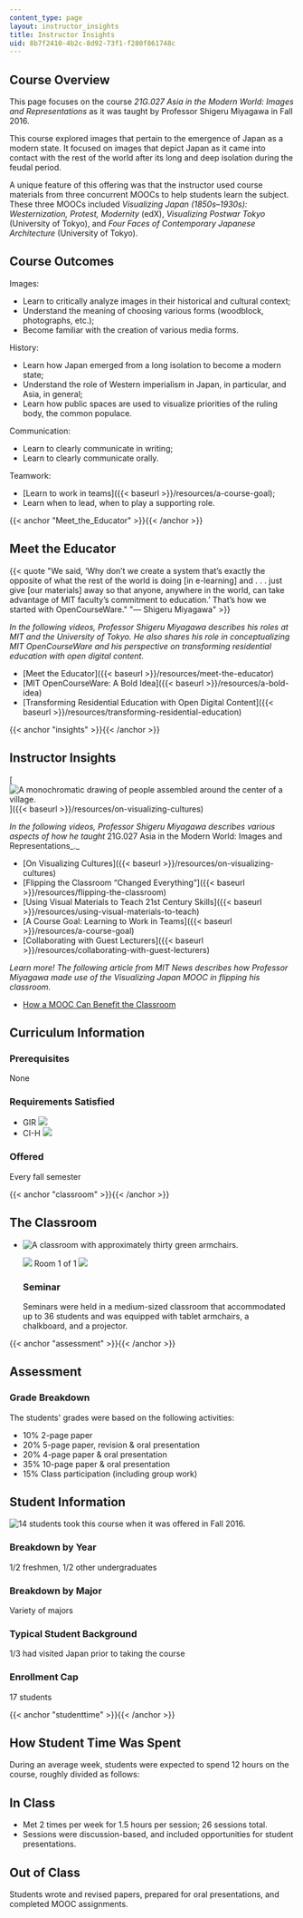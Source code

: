```yaml
---
content_type: page
layout: instructor_insights
title: Instructor Insights
uid: 8b7f2410-4b2c-8d92-73f1-f280f861748c
---
```


Course Overview
---------------

This page focuses on the course _21G.027 Asia in the Modern World: Images and Representations_ as it was taught by Professor Shigeru Miyagawa in Fall 2016.

This course explored images that pertain to the emergence of Japan as a modern state. It focused on images that depict Japan as it came into contact with the rest of the world after its long and deep isolation during the feudal period.

A unique feature of this offering was that the instructor used course materials from three concurrent MOOCs to help students learn the subject. These three MOOCs included _Visualizing Japan (1850s–1930s): Westernization, Protest, Modernity_ (edX), _Visualizing Postwar Tokyo_ (University of Tokyo), and _Four Faces of Contemporary Japanese Architecture_ (University of Tokyo).

Course Outcomes
---------------

Images:

*   Learn to critically analyze images in their historical and cultural context;
*   Understand the meaning of choosing various forms (woodblock, photographs, etc.);
*   Become familiar with the creation of various media forms.

History:

*   Learn how Japan emerged from a long isolation to become a modern state;
*   Understand the role of Western imperialism in Japan, in particular, and Asia, in general;
*   Learn how public spaces are used to visualize priorities of the ruling body, the common populace.

Communication:

*   Learn to clearly communicate in writing;
*   Learn to clearly communicate orally.

Teamwork:

*   [Learn to work in teams]({{< baseurl >}}/resources/a-course-goal);
*   Learn when to lead, when to play a supporting role.

{{< anchor "Meet_the_Educator" >}}{{< /anchor >}}

Meet the Educator
-----------------

{{< quote "We said, ‘Why don’t we create a system that’s exactly the opposite of what the rest of the world is doing [in e-learning] and . . . just give [our materials] away so that anyone, anywhere in the world, can take advantage of MIT faculty’s commitment to education.’ That’s how we started with OpenCourseWare." "— Shigeru Miyagawa" >}}

_In the following videos, Professor Shigeru Miyagawa describes his roles at MIT and the University of Tokyo. He also shares his role in conceptualizing MIT OpenCourseWare and his perspective on transforming residential education with open digital content._

*   [Meet the Educator]({{< baseurl >}}/resources/meet-the-educator)
*   [MIT OpenCourseWare: A Bold Idea]({{< baseurl >}}/resources/a-bold-idea)
*   [Transforming Residential Education with Open Digital Content]({{< baseurl >}}/resources/transforming-residential-education)

{{< anchor "insights" >}}{{< /anchor >}}

Instructor Insights
-------------------

[![A monochromatic drawing of people assembled around the center of a village.](BASEURL_PLACEHOLDER/resources/video_still)]({{< baseurl >}}/resources/on-visualizing-cultures)

_In the following videos, Professor Shigeru Miyagawa describes various aspects of how he taught_ 21G.027 Asia in the Modern World: Images and Representations_._

*   [On Visualizing Cultures]({{< baseurl >}}/resources/on-visualizing-cultures)
*   [Flipping the Classroom “Changed Everything”]({{< baseurl >}}/resources/flipping-the-classroom)
*   [Using Visual Materials to Teach 21st Century Skills]({{< baseurl >}}/resources/using-visual-materials-to-teach)
*   [A Course Goal: Learning to Work in Teams]({{< baseurl >}}/resources/a-course-goal)
*   [Collaborating with Guest Lecturers]({{< baseurl >}}/resources/collaborating-with-guest-lecturers)

_Learn more! The following article from MIT News describes how Professor Miyagawa made use of the Visualizing Japan MOOC in flipping his classroom._

*   [How a MOOC Can Benefit the Classroom](http://news.mit.edu/2014/mooc-sees-its-greatest-impact-classroom-mit-1114)

Curriculum Information
----------------------

### Prerequisites

None

### Requirements Satisfied

*   GIR ![](/images/educator/icon-question-gir.png)
*   CI-H ![](/images/educator/icon-question-cih.png)

### Offered

Every fall semester

{{< anchor "classroom" >}}{{< /anchor >}}

The Classroom
-------------

*   ![A classroom with approximately thirty green armchairs.](BASEURL_PLACEHOLDER/resources/14e-310-compressor)
    
    ![](/images/educator/classroom_prev_dim.png) Room 1 of 1 ![](/images/educator/classroom_next_dim.png)
    
    ### Seminar
    
    Seminars were held in a medium-sized classroom that accommodated up to 36 students and was equipped with tablet armchairs, a chalkboard, and a projector.
    

{{< anchor "assessment" >}}{{< /anchor >}}

Assessment
----------

### Grade Breakdown

The students' grades were based on the following activities:

- 10% 2-page paper
- 20% 5-page paper, revision & oral presentation
- 20% 4-page paper & oral presentation
- 35% 10-page paper & oral presentation
- 15% Class participation (including group work)

Student Information
-------------------

![14 students took this course when it was offered in Fall 2016.](BASEURL_PLACEHOLDER/resources/14)

### Breakdown by Year

1/2 freshmen, 1/2 other undergraduates

### Breakdown by Major

Variety of majors

### Typical Student Background

1/3 had visited Japan prior to taking the course

### Enrollment Cap

17 students

{{< anchor "studenttime" >}}{{< /anchor >}}

How Student Time Was Spent
--------------------------

During an average week, students were expected to spend 12 hours on the course, roughly divided as follows:

In Class
--------

*   Met 2 times per week for 1.5 hours per session; 26 sessions total.
*   Sessions were discussion-based, and included opportunities for student presentations.

Out of Class
------------

Students wrote and revised papers, prepared for oral presentations, and completed MOOC assignments.